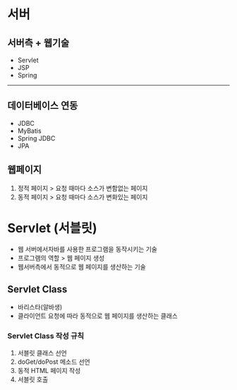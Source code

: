 # 서버

## 서버측 + 웹기술
- Servlet
- JSP
- Spring
---

## 데이터베이스 연동
- JDBC
- MyBatis
- Spring JDBC
- JPA


## 웹페이지 
1. 정적 페이지 > 요청 때마다 소스가 변함없는 페이지
2. 동적 페이지 > 요청 때마다 소스가 변화있는 페이지



# Servlet (서블릿)
- 웹 서버에서자바를 사용한 프로그램을 동작시키는 기술
- 프로그램의 역할 > 웹 페이지 생성
- 웹서버측에서 동적으로 웹 페이지를 생산하는 기술


## Servlet Class 
- 바리스타(알바생)
- 클라이언트 요청에 따라 동적으로 웹 페이지를 생산하는 클래스 

### Servlet Class 작성 규칙

1. 서블릿 클래스 선언
2. doGet/doPost 메소드 선언
3. 동적 HTML 페이지 작성
4. 서블릿 호출
